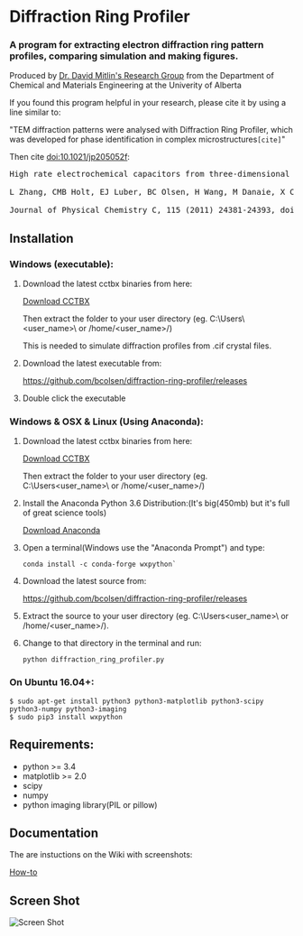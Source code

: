 # Diffraction Ring Profiler

### A program for extracting electron diffraction ring pattern profiles, comparing simulation and making figures.

Produced by [Dr. David Mitlin's Research Group](http://www.mitlingroup.com/) 
from the Department of Chemical and Materials Engineering at the Univerity of Alberta

If you found this program helpful in your research, please cite it by using a line similar to:

"TEM diffraction patterns were analysed with Diffraction Ring Profiler, 
which was developed for phase identification in complex microstructures`[cite]`"

Then cite [doi:10.1021/jp205052f](http://dx.doi.org/10.1021/jp205052f):

<pre>
High rate electrochemical capacitors from three-dimensional arrays of vanadium nitride-functionalized carbon nanotubes,<br>
L Zhang, CMB Holt, EJ Luber, BC Olsen, H Wang, M Danaie, X Cui, X Tan, V Lui, WP Kalisvaart and D Mitlin,<br>
Journal of Physical Chemistry C, 115 (2011) 24381-24393, doi:10.1021/jp205052f</pre>

## Installation

### Windows (executable):

1. Download the latest cctbx binaries from here:
   
   [Download CCTBX](http://cci.lbl.gov/cctbx_build/)

   Then extract the folder to your user directory (eg. C:\Users\\<user_name>\ or /home/<user_name>/)
   
   This is needed to simulate diffraction profiles from .cif crystal files.

2. Download the latest executable from:

   https://github.com/bcolsen/diffraction-ring-profiler/releases

3. Double click the executable

### Windows & OSX & Linux (Using Anaconda):

1. Download the latest cctbx binaries from here:

   [Download CCTBX](http://cci.lbl.gov/cctbx_build/)

   Then extract the folder to your user directory (eg. C:\Users\<user_name>\ or /home/<user_name>/) 

2. Install the Anaconda Python 3.6 Distribution:(It's big(450mb) but it's full of great science tools) 

   [Download Anaconda](https://www.continuum.io/downloads)

3. Open a terminal(Windows use the "Anaconda Prompt") and type:

   ```
   conda install -c conda-forge wxpython`
   ```

4. Download the latest source from:

   https://github.com/bcolsen/diffraction-ring-profiler/releases

5. Extract the source to your user directory (eg. C:\Users\<user_name>\ or /home/<user_name>/).

6. Change to that directory in the terminal and run:

   ```
   python diffraction_ring_profiler.py
   ```

### On Ubuntu 16.04+:

```
$ sudo apt-get install python3 python3-matplotlib python3-scipy python3-numpy python3-imaging
$ sudo pip3 install wxpython
```

## Requirements:

* python >= 3.4
* matplotlib >= 2.0
* scipy
* numpy 
* python imaging library(PIL or pillow)


## Documentation

The are instuctions on the Wiki with screenshots:

[How-to](https://github.com/bcolsen/diffraction-ring-profiler/wiki/How-to-&-Screenshots)

## Screen Shot

![Screen Shot](https://raw.githubusercontent.com/wiki/bcolsen/diffraction-ring-profiler/images/screen16.png)

